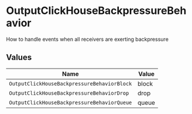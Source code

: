# OutputClickHouseBackpressureBehavior

How to handle events when all receivers are exerting backpressure


## Values

| Name                                        | Value                                       |
| ------------------------------------------- | ------------------------------------------- |
| `OutputClickHouseBackpressureBehaviorBlock` | block                                       |
| `OutputClickHouseBackpressureBehaviorDrop`  | drop                                        |
| `OutputClickHouseBackpressureBehaviorQueue` | queue                                       |